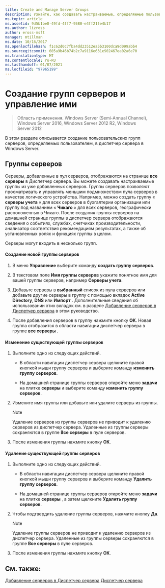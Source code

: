```yaml
---
title: Create and Manage Server Groups
description: Узнайте, как создавать настраиваемые, определяемые пользователем группы серверов в диспетчер сервера в Windows Server.
ms.topic: article
ms.assetid: 9d5b1be8-49fd-4ff7-9580-e4ff21fe4b17
ms.author: lizross
author: eross-msft
manager: mtillman
ms.date: 10/16/2017
ms.openlocfilehash: f1c62d0c7fba4dd23512ea5b3100dca9d099abb4
ms.sourcegitcommit: 605a9b46b74b2c7a9116e631e902467ea02a6e70
ms.translationtype: MT
ms.contentlocale: ru-RU
ms.lasthandoff: 01/07/2021
ms.locfileid: "97965199"
---
```

# <a name="create-and-manage-server-groups"></a>Создание групп серверов и управление ими

>Область применения. Windows Server (Semi-Annual Channel), Windows Server 2016, Windows Server 2012 R2, Windows Server 2012

В этом разделе описывается создание пользовательских групп серверов, определяемых пользователем, в диспетчер сервера в Windows Server.

## <a name="server-groups"></a><a name=BKMK_groups></a>Группы серверов
Серверы, добавленные в пул серверов, отображаются на странице **все серверы** в Диспетчер сервера. Вы можете создавать настраиваемые группы из уже добавленных серверов. Группы серверов позволяют просматривать и управлять меньшим подмножеством пула серверов в качестве логического устройства. Например, можно создать группу « **серверы учета** » для всех серверов в бухгалтерии организации или группу под названием « **Чикаго** » для всех серверов, географически расположенных в Чикаго. После создания группы серверов на домашней странице группы в диспетчер сервера отображаются сведения о событиях, службах, счетчиках производительности, анализатор соответствия рекомендациям результатах, а также об установленных ролях и функциях группы в целом.

Серверы могут входить в несколько групп.

#### <a name="to-create-a-new-server-group"></a>Создание новой группы серверов

1.  В меню **Управление** выберите команду **создать группу серверов**.

2.  В текстовом поле **Имя группы серверов** укажите понятное имя для вашей группы серверов, например **Серверы учета**.

3.  Добавьте серверы в **выбранный** список из пула серверов или добавьте другие серверы в группу с помощью вкладок **Active Directory**, **DNS** или **Импорт** . Дополнительные сведения об использовании этих вкладок см. в разделе [Добавление серверов в Диспетчер сервера](add-servers-to-server-manager.md) в этом руководство.

4.  После добавления серверов в группу нажмите кнопку **ОК**. Новая группа отобразится в области навигации диспетчер сервера в группе **все серверы** .

#### <a name="to-edit-an-existing-server-group"></a>Изменение существующей группы серверов

1.  Выполните одно из следующих действий.

    -   В области навигации диспетчер сервера щелкните правой кнопкой мыши группу серверов и выберите команду **изменить группу серверов**.

    -   На домашней странице группы серверов откройте меню **задачи** на плитке **серверы** и выберите команду **изменить группу серверов**.

2.  Измените имя группы или добавьте или удалите серверы из группы.

    > [!NOTE]
    > Удаление серверов из группы серверов не приводит к удалению серверов из диспетчер сервера. Удаленные из группы серверы сохраняются в группе **Все серверы** в пуле серверов.

3.  После изменения группы нажмите кнопку **ОК**.

#### <a name="to-delete-an-existing-server-group"></a>Удаление существующей группы серверов

1.  Выполните одно из следующих действий.

    -   В области навигации диспетчер сервера щелкните правой кнопкой мыши группу серверов и выберите команду **Удалить группу серверов**.

    -   На домашней странице группы серверов откройте меню **задачи** на плитке **серверы** , а затем щелкните **Удалить группу серверов**.

2.  Чтобы подтвердить удаление группы серверов, нажмите кнопку **Да**.

    > [!NOTE]
    > Удаление группы серверов не приводит к удалению серверов из диспетчер сервера. Удаленные из группы серверы сохраняются в группе **Все серверы** в пуле серверов.

3.  После изменения группы нажмите кнопку **ОК**.

## <a name="see-also"></a>См. также:
[Добавление серверов в Диспетчер сервера](add-servers-to-server-manager.md) 
 [Диспетчер сервера](server-manager.md)



